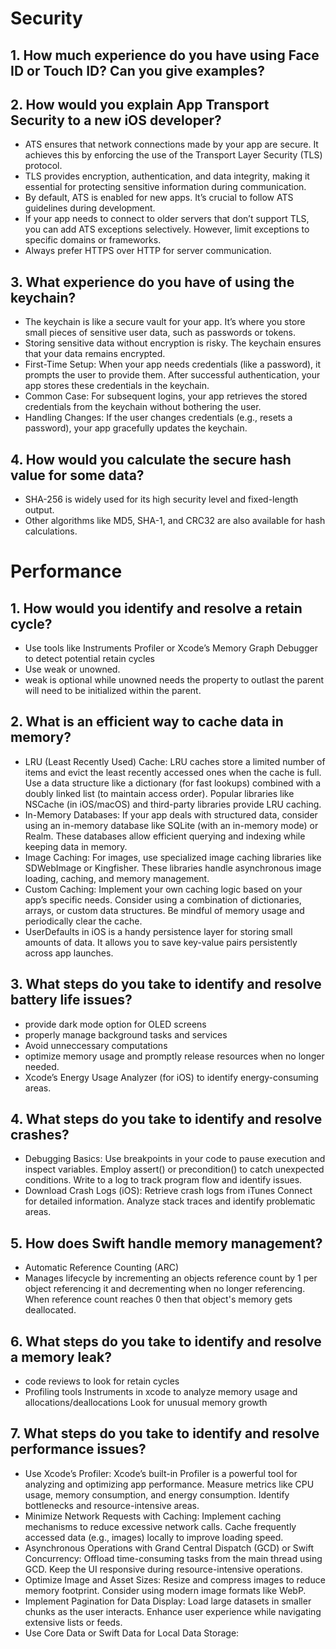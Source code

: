 # Security

## 1. How much experience do you have using Face ID or Touch ID? Can you give examples?

## 2. How would you explain App Transport Security to a new iOS developer?
- ATS ensures that network connections made by your app are secure. It achieves this by enforcing the use of the Transport Layer Security (TLS) protocol.
- TLS provides encryption, authentication, and data integrity, making it essential for protecting sensitive information during communication.
- By default, ATS is enabled for new apps. It’s crucial to follow ATS guidelines during development.
- If your app needs to connect to older servers that don’t support TLS, you can add ATS exceptions selectively. However, limit exceptions to specific domains or frameworks.
- Always prefer HTTPS over HTTP for server communication.

## 3. What experience do you have of using the keychain?
- The keychain is like a secure vault for your app. It’s where you store small pieces of sensitive user data, such as passwords or tokens.
- Storing sensitive data without encryption is risky. The keychain ensures that your data remains encrypted.
- First-Time Setup: When your app needs credentials (like a password), it prompts the user to provide them. After successful authentication, your app stores these credentials in the keychain.
- Common Case: For subsequent logins, your app retrieves the stored credentials from the keychain without bothering the user.
- Handling Changes: If the user changes credentials (e.g., resets a password), your app gracefully updates the keychain.

## 4. How would you calculate the secure hash value for some data?
- SHA-256 is widely used for its high security level and fixed-length output.
- Other algorithms like MD5, SHA-1, and CRC32 are also available for hash calculations.

# Performance

## 1. How would you identify and resolve a retain cycle?
- Use tools like Instruments Profiler or Xcode’s Memory Graph Debugger to detect potential retain cycles
- Use weak or unowned.
- weak is optional while unowned needs the property to outlast the parent will need to be initialized within the parent.

## 2. What is an efficient way to cache data in memory?
- LRU (Least Recently Used) Cache:
    LRU caches store a limited number of items and evict the least recently accessed ones when the cache is full.
    Use a data structure like a dictionary (for fast lookups) combined with a doubly linked list (to maintain access order).
    Popular libraries like NSCache (in iOS/macOS) and third-party libraries provide LRU caching.
- In-Memory Databases:
    If your app deals with structured data, consider using an in-memory database like SQLite (with an in-memory mode) or Realm.
    These databases allow efficient querying and indexing while keeping data in memory.
- Image Caching:
    For images, use specialized image caching libraries like SDWebImage or Kingfisher.
    These libraries handle asynchronous image loading, caching, and memory management.
- Custom Caching:
    Implement your own caching logic based on your app’s specific needs.
    Consider using a combination of dictionaries, arrays, or custom data structures.
    Be mindful of memory usage and periodically clear the cache.
- UserDefaults in iOS is a handy persistence layer for storing small amounts of data. It allows you to save key-value pairs persistently across app launches. 

## 3. What steps do you take to identify and resolve battery life issues?
- provide dark mode option for OLED screens
- properly manage background tasks and services
- Avoid unneccessary computations
- optimize memory usage and promptly release resources when no longer needed.
- Xcode’s Energy Usage Analyzer (for iOS) to identify energy-consuming areas.

## 4. What steps do you take to identify and resolve crashes?
- Debugging Basics:
    Use breakpoints in your code to pause execution and inspect variables.
    Employ assert() or precondition() to catch unexpected conditions.
    Write to a log to track program flow and identify issues.
- Download Crash Logs (iOS):
    Retrieve crash logs from iTunes Connect for detailed information.
    Analyze stack traces and identify problematic areas.
    
## 5. How does Swift handle memory management?
- Automatic Reference Counting (ARC)
- Manages lifecycle by incrementing an objects reference count by 1 per object referencing it and decrementing when no longer referencing. When reference count reaches 0 then that object's memory gets deallocated.

## 6. What steps do you take to identify and resolve a memory leak?
- code reviews to look for retain cycles
- Profiling tools
    Instruments in xcode to analyze memory usage and allocations/deallocations
    Look for unusual memory growth
    
## 7. What steps do you take to identify and resolve performance issues?
- Use Xcode’s Profiler:
    Xcode’s built-in Profiler is a powerful tool for analyzing and optimizing app performance.
    Measure metrics like CPU usage, memory consumption, and energy consumption.
    Identify bottlenecks and resource-intensive areas.
- Minimize Network Requests with Caching:
    Implement caching mechanisms to reduce excessive network calls.
    Cache frequently accessed data (e.g., images) locally to improve loading speed.
- Asynchronous Operations with Grand Central Dispatch (GCD) or Swift Concurrency:
    Offload time-consuming tasks from the main thread using GCD.
    Keep the UI responsive during resource-intensive operations.
- Optimize Image and Asset Sizes:
    Resize and compress images to reduce memory footprint.
    Consider using modern image formats like WebP.
- Implement Pagination for Data Display:
    Load large datasets in smaller chunks as the user interacts.
    Enhance user experience while navigating extensive lists or feeds.
- Use Core Data or Swift Data for Local Data Storage:


